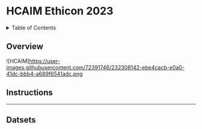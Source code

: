 # HCAIM Ethicon 2023


<!-- TABLE OF CONTENTS -->
<details>
  <summary>Table of Contents</summary>
  <ol>
    <li><a href="#Overview">Overview</a></li>
    <li><a href="#Instructions">Instructions</a></li>
  </ol>
</details>


## Overview


![HCAIM]https://user-images.githubusercontent.com/72391746/232308142-ebe4cacb-e0a0-41dc-bbb4-a689f6541adc.png




## Instructions

<hr>

## Datsets
